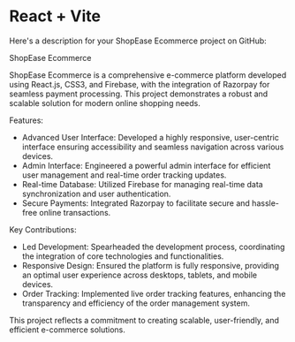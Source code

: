 # React + Vite

Here's a description for your ShopEase Ecommerce project on GitHub:

ShopEase Ecommerce

ShopEase Ecommerce is a comprehensive e-commerce platform developed using React.js, CSS3, and Firebase, with the integration of Razorpay for seamless payment processing. This project demonstrates a robust and scalable solution for modern online shopping needs.

Features:

- Advanced User Interface: Developed a highly responsive, user-centric interface ensuring accessibility and seamless navigation across various devices.
- Admin Interface: Engineered a powerful admin interface for efficient user management and real-time order tracking updates.
- Real-time Database: Utilized Firebase for managing real-time data synchronization and user authentication.
- Secure Payments: Integrated Razorpay to facilitate secure and hassle-free online transactions.

Key Contributions:

- Led Development: Spearheaded the development process, coordinating the integration of core technologies and functionalities.
- Responsive Design: Ensured the platform is fully responsive, providing an optimal user experience across desktops, tablets, and mobile devices.
- Order Tracking: Implemented live order tracking features, enhancing the transparency and efficiency of the order management system.

This project reflects a commitment to creating scalable, user-friendly, and efficient e-commerce solutions. 
